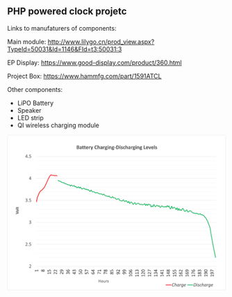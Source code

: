 ## PHP powered clock projetc

Links to manufaturers of components:

Main module: http://www.lilygo.cn/prod_view.aspx?TypeId=50031&Id=1146&FId=t3:50031:3

EP Display: https://www.good-display.com/product/360.html

Project Box: https://www.hammfg.com/part/1591ATCL

Other components:

- LiPO Battery
- Speaker 
- LED strip
- QI wireless charging module


![Battery Discharge curve](batery_charge_levels_100h.png)
